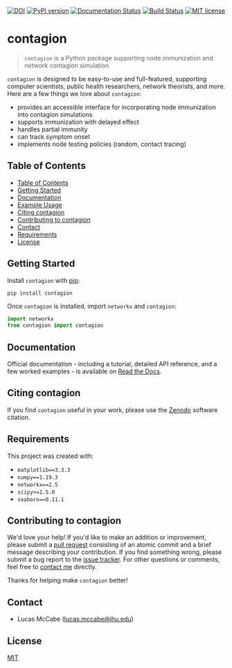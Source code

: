 [![DOI](https://zenodo.org/badge/DOI/10.5281/zenodo.3993314.svg)](https://doi.org/10.5281/zenodo.3993314)
[![PyPI version](https://badge.fury.io/py/contagion.svg)](https://badge.fury.io/py/contagion)
[![Documentation Status](https://readthedocs.org/projects/contagion/badge/?version=latest)](https://contagion.readthedocs.io/en/latest/?badge=latest)
[![Build Status](https://travis-ci.com/lucasmccabe/contagion.svg?branch=master)](https://travis-ci.com/lucasmccabe/contagion)
[![MIT license](https://img.shields.io/badge/License-MIT-blue.svg)](https://lbesson.mit-license.org/)

# contagion

> `contagion` is a Python package supporting node immunization and network contagion simulation

`contagion` is designed to be easy-to-use and full-featured, supporting computer scientists, public health researchers, network theorists, and more. Here are a few things we love about `contagion`:

- provides an accessible interface for incorporating node immunization into contagion simulations
- supports immunization with delayed effect
- handles partial immunity
- can track symptom onset
- implements node testing policies (random, contact tracing)


## Table of Contents
* [Table of Contents](#table-of-contents)
* [Getting Started](#getting-started)
* [Documentation](#documentation)
* [Example Usage](#example-usage)
* [Citing contagion](#citing-contagion)
* [Contributing to contagion](#contributing)
* [Contact](#contact)
* [Requirements](#requirements)
* [License](#license)


## Getting Started
Install `contagion` with [pip](https://pypi.org/project/contagion/):

```bash
pip install contagion
```

Once `contagion` is installed, import `networkx` and `contagion`:

```python
import networkx
from contagion import contagion
```


## Documentation
Official documentation - including a tutorial, detailed API reference, and a few worked examples - is available on [Read the Docs](https://contagion.readthedocs.io).


## Citing contagion
If you find `contagion` useful in your work, please use the [Zenodo](https://zenodo.org/record/3993314) software citation.


## Requirements
This project was created with:
- `matplotlib==3.3.3`
- `numpy==1.19.3`
- `networkx==2.5`
- `scipy>=1.5.0`
- `seaborn==0.11.1`


## Contributing to contagion

We'd love your help! If you'd like to make an addition or improvement, please submit a [pull request](https://github.com/lucasmccabe/contagion/pulls) consisting of an atomic commit and a brief message describing your contribution. If you find something wrong, please submit a bug report to the [issue tracker](https://github.com/lucasmccabe/contagion/issues). For other questions or comments, feel free to [contact me](#citing-contagion) directly.

Thanks for helping make `contagion` better!


## Contact
- Lucas McCabe ([lucas.mccabe@jhu.edu](mailto:lucas.mccabe@jhu.edu))


## License
[MIT](https://choosealicense.com/licenses/mit/)
